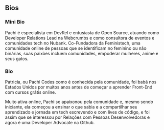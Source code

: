 ## Bios
### Mini Bio
Pachi é especialista em DevRel e entusiasta de Open Source, atuando como Developer Relations Lead na Webcrumbs e como consultora de eventos e comunidades tech no Nubank.
Co-Fundadora da Feministech, uma comunidade online de pessoas que se identificam no feminino ou não binárias, suas paixões incluem comunidades, empoderar mulheres, anime e seus gatos.

### Bio
Patricia, ou Pachi Codes como é conhecida pela comunidade, foi babá nos Estados Unidos por muitos anos antes de começar a aprender Front-End com cursos grátis online.

Muito ativa online, Pachi se apaixonou pela comunidade e, mesmo sendo iniciante, ela começou a ensinar o que sabia e a compartilhar seu aprendizado e jornada em tech escrevendo e com lives de código, 
e foi assim que se interessou por Relações com Pessoas Desenvolvedoras e agora é uma Developer Advocate na Github.
